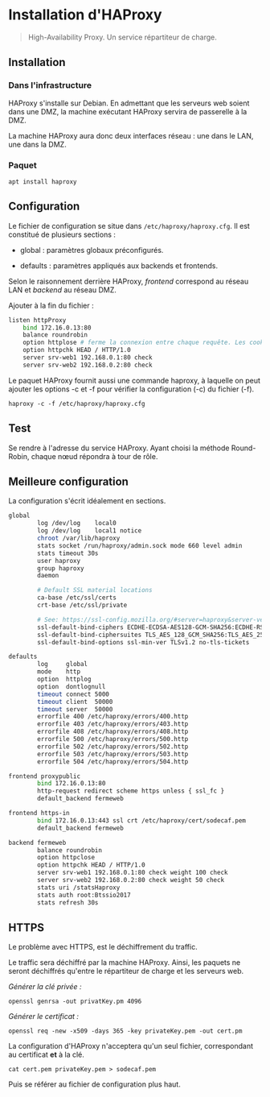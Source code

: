 # Installation d'HAProxy

> High-Availability Proxy. Un service répartiteur de charge.

## Installation

### Dans l'infrastructure

HAProxy s'installe sur Debian. En admettant que les serveurs web soient dans une DMZ, la machine exécutant HAProxy servira de passerelle à la DMZ.

La machine HAProxy aura donc deux interfaces réseau : une dans le LAN, une dans la DMZ.

### Paquet

`apt install haproxy`

## Configuration

Le fichier de configuration se situe dans `/etc/haproxy/haproxy.cfg`. Il est constitué de plusieurs sections :

- global : paramètres globaux préconfigurés.

- defaults : paramètres appliqués aux backends et frontends.

Selon le raisonnement derrière HAProxy, *frontend* correspond au réseau LAN et *backend* au réseau DMZ.

Ajouter à la fin du fichier :

```bash
listen httpProxy
    bind 172.16.0.13:80
    balance roundrobin
    option httplose # ferme la connexion entre chaque requête. Les cookies sont donc perdus.
    option httpchk HEAD / HTTP/1.0
    server srv-web1 192.168.0.1:80 check
    server srv-web2 192.168.0.2:80 check
```

Le paquet HAProxy fournit aussi une commande haproxy, à laquelle on peut ajouter les options -c et -f pour vérifier la configuration (-c) du fichier (-f).

`haproxy -c -f /etc/haproxy/haproxy.cfg`

## Test

Se rendre à l'adresse du service HAProxy. Ayant choisi la méthode Round-Robin, chaque nœud répondra à tour de rôle.

## Meilleure configuration

La configuration s'écrit idéalement en sections.

```bash
global
        log /dev/log    local0
        log /dev/log    local1 notice
        chroot /var/lib/haproxy
        stats socket /run/haproxy/admin.sock mode 660 level admin
        stats timeout 30s
        user haproxy
        group haproxy
        daemon

        # Default SSL material locations
        ca-base /etc/ssl/certs
        crt-base /etc/ssl/private

        # See: https://ssl-config.mozilla.org/#server=haproxy&server-version=2.0.3&co>
        ssl-default-bind-ciphers ECDHE-ECDSA-AES128-GCM-SHA256:ECDHE-RSA-AES128-GCM-S>
        ssl-default-bind-ciphersuites TLS_AES_128_GCM_SHA256:TLS_AES_256_GCM_SHA384:T>
        ssl-default-bind-options ssl-min-ver TLSv1.2 no-tls-tickets

defaults
        log     global
        mode    http
        option  httplog
        option  dontlognull
        timeout connect 5000
        timeout client  50000
        timeout server  50000
        errorfile 400 /etc/haproxy/errors/400.http
        errorfile 403 /etc/haproxy/errors/403.http
        errorfile 408 /etc/haproxy/errors/408.http
        errorfile 500 /etc/haproxy/errors/500.http
        errorfile 502 /etc/haproxy/errors/502.http
        errorfile 503 /etc/haproxy/errors/503.http
        errorfile 504 /etc/haproxy/errors/504.http

frontend proxypublic
        bind 172.16.0.13:80
        http-request redirect scheme https unless { ssl_fc }
        default_backend fermeweb

frontend https-in
        bind 172.16.0.13:443 ssl crt /etc/haproxy/cert/sodecaf.pem
        default_backend fermeweb

backend fermeweb
        balance roundrobin
        option httpclose
        option httpchk HEAD / HTTP/1.0
        server srv-web1 192.168.0.1:80 check weight 100 check
        server srv-web2 192.168.0.2:80 check weight 50 check
        stats uri /statsHaproxy
        stats auth root:Btssio2017
        stats refresh 30s
```

## HTTPS

Le problème avec HTTPS, est le déchiffrement du traffic.

Le traffic sera déchiffré par la machine HAProxy. Ainsi, les paquets ne seront déchiffrés qu'entre le répartiteur de charge et les serveurs web.

*Générer la clé privée :*

`openssl genrsa -out privatKey.pm 4096`

*Générer le certificat :*

`openssl req -new -x509 -days 365 -key privateKey.pem -out cert.pm`

La configuration d'HAProxy n'acceptera qu'un seul fichier, correspondant au certificat **et** à la clé.

`cat cert.pem privateKey.pem > sodecaf.pem`

Puis se référer au fichier de configuration plus haut.
